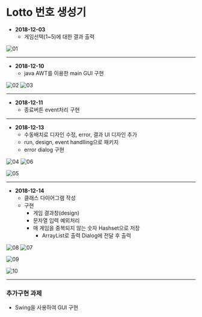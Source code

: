 # Lotto 번호 생성기

* **2018-12-03**
  * 게임선택(1~5)에 대한 결과 출력

![01](https://github.com/younggeun0/younggeun0.github.io/blob/master/_posts/img/toyProjects/lotto01.PNG?raw=true)

---

* **2018-12-10**
  * java AWT를 이용한 main GUI 구현
  
![02](https://github.com/younggeun0/younggeun0.github.io/blob/master/_posts/img/toyProjects/lotto2.png?raw=true) ![03](https://github.com/younggeun0/younggeun0.github.io/blob/master/_posts/img/toyProjects/lotto3.png?raw=true)

---

* **2018-12-11**
  * 종료버튼 event처리 구현

---

* **2018-12-13**
  * 수동배치로 디자인 수정, error, 결과 UI 디자인 추가
  * run, design, event handlling으로 패키지 
  * error dialog 구현
  
![04](https://github.com/younggeun0/younggeun0.github.io/blob/master/_posts/img/toyProjects/lotto04.png?raw=true) ![06](https://github.com/younggeun0/younggeun0.github.io/blob/master/_posts/img/toyProjects/lotto06.png?raw=true)

![05](https://github.com/younggeun0/younggeun0.github.io/blob/master/_posts/img/toyProjects/lotto05.png?raw=true)


---

* **2018-12-14**
  * 클래스 다이어그램 작성
  * 구현
    * 게임 결과창(design)
    * 문자열 입력 예외처리
    * 매 게임을 중복되지 않는 숫자 Hashset으로 저장
      * ArrayList로 출력 Dialog에 전달 후 출력
  


![08](https://github.com/younggeun0/younggeun0.github.io/blob/master/_posts/img/toyProjects/lotto08.png?raw=true) ![07](https://github.com/younggeun0/younggeun0.github.io/blob/master/_posts/img/toyProjects/lotto07.png?raw=true)

![09](https://github.com/younggeun0/younggeun0.github.io/blob/master/_posts/img/toyProjects/lotto09.png?raw=true)

![10](https://github.com/younggeun0/younggeun0.github.io/blob/master/_posts/img/toyProjects/lotto10.png?raw=true)


---

### 추가구현 과제

* Swing을 사용하여 GUI 구현


